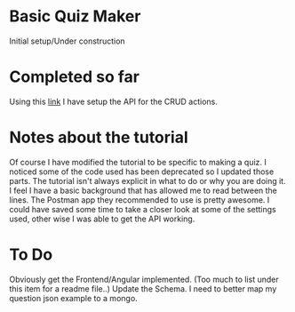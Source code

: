 # Basic Quiz Maker
Initial setup/Under construction

# Completed so far
Using this [link](https://medium.com/netscape/mean-app-tutorial-with-angular-4-part-1-18691663ea96) I have setup the API for the CRUD actions.

# Notes about the tutorial
Of course I have modified the tutorial to be specific to making a quiz. I noticed some of the code used has been deprecated so I updated those parts.
The tutorial isn't always explicit in what to do or why you are doing it. I feel I have a basic background that has allowed me to read between the lines. The Postman app they recommended to use is pretty awesome. I could have saved some time to take a closer look at some of the settings used, other wise I was able to get the API working. 

# To Do
Obviously get the Frontend/Angular implemented. (Too much to list under this item for a readme file..)
Update the Schema. I need to better map my question json example to a mongo.

